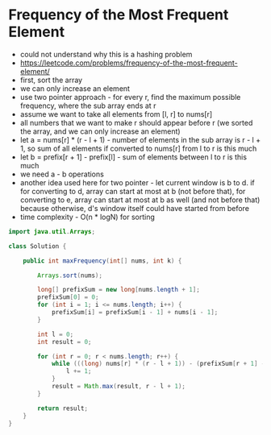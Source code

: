 # Frequency of the Most Frequent Element

- could not understand why this is a hashing problem
- https://leetcode.com/problems/frequency-of-the-most-frequent-element/
- first, sort the array
- we can only increase an element
- use two pointer approach - for every r, find the maximum possible frequency, where the sub array ends at r
- assume we want to take all elements from [l, r] to nums[r]
- all numbers that we want to make r should appear before r (we sorted the array, and we can only increase an element)
- let a = nums[r] * (r - l + 1) - number of elements in the sub array is r - l + 1, so sum of all elements if converted to nums[r] from l to r is this much
- let b = prefix[r + 1] - prefix[l] - sum of elements between l to r is this much
- we need a - b operations
- another idea used here for two pointer - let current window is b to d. if for converting to d, array can start at most at b (not before that), for converting to e, array can start at most at b as well (and not before that) because otherwise, d's window itself could have started from before
- time complexity - O(n * logN) for sorting

```java
import java.util.Arrays;

class Solution {

    public int maxFrequency(int[] nums, int k) {

        Arrays.sort(nums);

        long[] prefixSum = new long[nums.length + 1];
        prefixSum[0] = 0;
        for (int i = 1; i <= nums.length; i++) {
            prefixSum[i] = prefixSum[i - 1] + nums[i - 1];
        }

        int l = 0;
        int result = 0;

        for (int r = 0; r < nums.length; r++) {
            while (((long) nums[r] * (r - l + 1)) - (prefixSum[r + 1] - prefixSum[l]) > k) {
                l += 1;
            }
            result = Math.max(result, r - l + 1);
        }

        return result;
    }
}
```

